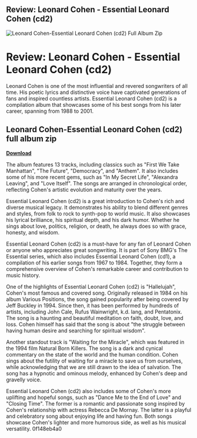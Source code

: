 ## Review: Leonard Cohen - Essential Leonard Cohen (cd2)

 
![Leonard Cohen-Essential Leonard Cohen (cd2) Full Album Zip](https://image.jimcdn.com/app/cms/image/transf/dimension=210x1024:format=jpg/path/sd8542b2842d5a9a0/image/ie0e5fb05a0e09535/version/1318939670/image.jpg)

 
# Review: Leonard Cohen - Essential Leonard Cohen (cd2)
 
Leonard Cohen is one of the most influential and revered songwriters of all time. His poetic lyrics and distinctive voice have captivated generations of fans and inspired countless artists. Essential Leonard Cohen (cd2) is a compilation album that showcases some of his best songs from his later career, spanning from 1988 to 2001.
 
## Leonard Cohen-Essential Leonard Cohen (cd2) full album zip


[**Download**](https://www.google.com/url?q=https%3A%2F%2Furllio.com%2F2tKdzT&sa=D&sntz=1&usg=AOvVaw1iHdaTeLsI_i-KoRDdy7Bv)

 
The album features 13 tracks, including classics such as "First We Take Manhattan", "The Future", "Democracy", and "Anthem". It also includes some of his more recent gems, such as "In My Secret Life", "Alexandra Leaving", and "Love Itself". The songs are arranged in chronological order, reflecting Cohen's artistic evolution and maturity over the years.
 
Essential Leonard Cohen (cd2) is a great introduction to Cohen's rich and diverse musical legacy. It demonstrates his ability to blend different genres and styles, from folk to rock to synth-pop to world music. It also showcases his lyrical brilliance, his spiritual depth, and his dark humor. Whether he sings about love, politics, religion, or death, he always does so with grace, honesty, and wisdom.
 
Essential Leonard Cohen (cd2) is a must-have for any fan of Leonard Cohen or anyone who appreciates great songwriting. It is part of Sony BMG's The Essential series, which also includes Essential Leonard Cohen (cd1), a compilation of his earlier songs from 1967 to 1984. Together, they form a comprehensive overview of Cohen's remarkable career and contribution to music history.
  
One of the highlights of Essential Leonard Cohen (cd2) is "Hallelujah", Cohen's most famous and covered song. Originally released in 1984 on his album Various Positions, the song gained popularity after being covered by Jeff Buckley in 1994. Since then, it has been performed by hundreds of artists, including John Cale, Rufus Wainwright, k.d. lang, and Pentatonix. The song is a haunting and beautiful meditation on faith, doubt, love, and loss. Cohen himself has said that the song is about "the struggle between having human desire and searching for spiritual wisdom".
 
Another standout track is "Waiting for the Miracle", which was featured in the 1994 film Natural Born Killers. The song is a dark and cynical commentary on the state of the world and the human condition. Cohen sings about the futility of waiting for a miracle to save us from ourselves, while acknowledging that we are still drawn to the idea of salvation. The song has a hypnotic and ominous melody, enhanced by Cohen's deep and gravelly voice.
 
Essential Leonard Cohen (cd2) also includes some of Cohen's more uplifting and hopeful songs, such as "Dance Me to the End of Love" and "Closing Time". The former is a romantic and passionate song inspired by Cohen's relationship with actress Rebecca De Mornay. The latter is a playful and celebratory song about enjoying life and having fun. Both songs showcase Cohen's lighter and more humorous side, as well as his musical versatility.
 0f148eb4a0

